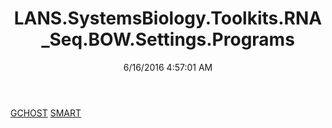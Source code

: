 ﻿---
title: LANS.SystemsBiology.Toolkits.RNA_Seq.BOW.Settings.Programs
date: 6/16/2016 4:57:01 AM
---

[GCHOST](T-LANS.SystemsBiology.Toolkits.RNA_Seq.BOW.Settings.Programs.GCHOST.html)
[SMART](T-LANS.SystemsBiology.Toolkits.RNA_Seq.BOW.Settings.Programs.SMART.html)
